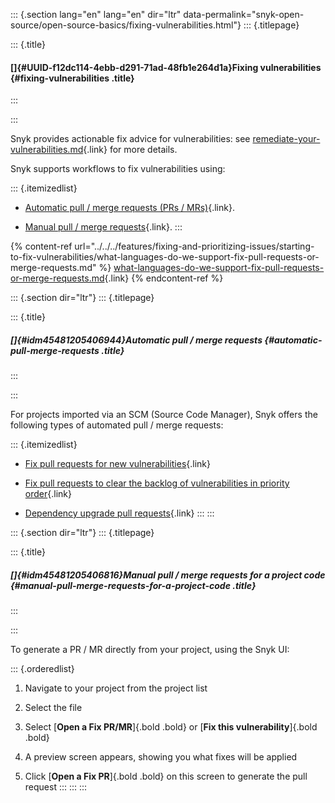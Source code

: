 ::: {.section lang="en" lang="en" dir="ltr" data-permalink="snyk-open-source/open-source-basics/fixing-vulnerabilities.html"}
::: {.titlepage}
<div>

::: {.title}
#### []{#UUID-f12dc114-4ebb-d291-71ad-48fb1e264d1a}Fixing vulnerabilities {#fixing-vulnerabilities .title}
:::

</div>
:::

Snyk provides actionable fix advice for vulnerabilities: see
[remediate-your-vulnerabilities.md](https://github.com/snyk/user-docs/blob/main/docs/features/fixing-and-prioritizing-issues/issue-management/remediate-your-vulnerabilities.md){.link}
for more details.

Snyk supports workflows to fix vulnerabilities using:

::: {.itemizedlist}
-   [Automatic pull / merge requests (PRs /
    MRs)](https://github.com/snyk/user-docs/blob/main/docs/products/snyk-open-source/open-source-basics/fixing-vulnerabilities.md#automatic-pull-merge-requests){.link}.

-   [Manual pull / merge
    requests](https://github.com/snyk/user-docs/blob/main/docs/products/snyk-open-source/open-source-basics/fixing-vulnerabilities.md#manual-pull-merge-requests-for-a-project-code){.link}.
:::

{% content-ref
url=\"../../../features/fixing-and-prioritizing-issues/starting-to-fix-vulnerabilities/what-languages-do-we-support-fix-pull-requests-or-merge-requests.md\"
%}
[what-languages-do-we-support-fix-pull-requests-or-merge-requests.md](https://github.com/snyk/user-docs/blob/main/docs/features/fixing-and-prioritizing-issues/starting-to-fix-vulnerabilities/what-languages-do-we-support-fix-pull-requests-or-merge-requests.md){.link}
{% endcontent-ref %}

::: {.section dir="ltr"}
::: {.titlepage}
<div>

::: {.title}
##### []{#idm45481205406944}Automatic pull / merge requests {#automatic-pull-merge-requests .title}
:::

</div>
:::

For projects imported via an SCM (Source Code Manager), Snyk offers the
following types of automated pull / merge requests:

::: {.itemizedlist}
-   [Fix pull requests for new
    vulnerabilities](https://docs.snyk.io/snyk-open-source/open-source-basics/fix-pull-requests-for-new-vulnerabilities){.link}

-   [Fix pull requests to clear the backlog of vulnerabilities in
    priority
    order](https://github.com/snyk/user-docs/blob/main/docs/products/snyk-open-source/open-source-basics/fix-pull-requests-for-known-vulnerabilities-backlog.md){.link}

-   [Dependency upgrade pull
    requests](https://docs.snyk.io/snyk-open-source/dependency-management/upgrading-dependencies-with-automatic-prs){.link}
:::
:::

::: {.section dir="ltr"}
::: {.titlepage}
<div>

::: {.title}
##### []{#idm45481205406816}Manual pull / merge requests for a project code {#manual-pull-merge-requests-for-a-project-code .title}
:::

</div>
:::

To generate a PR / MR directly from your project, using the Snyk UI:

::: {.orderedlist}
1.  Navigate to your project from the project list

2.  Select the file

3.  Select [**Open a Fix PR/MR**]{.bold .bold} or [**Fix this
    vulnerability**]{.bold .bold}

4.  A preview screen appears, showing you what fixes will be applied

5.  Click [**Open a Fix PR**]{.bold .bold} on this screen to generate
    the pull request
:::
:::
:::
